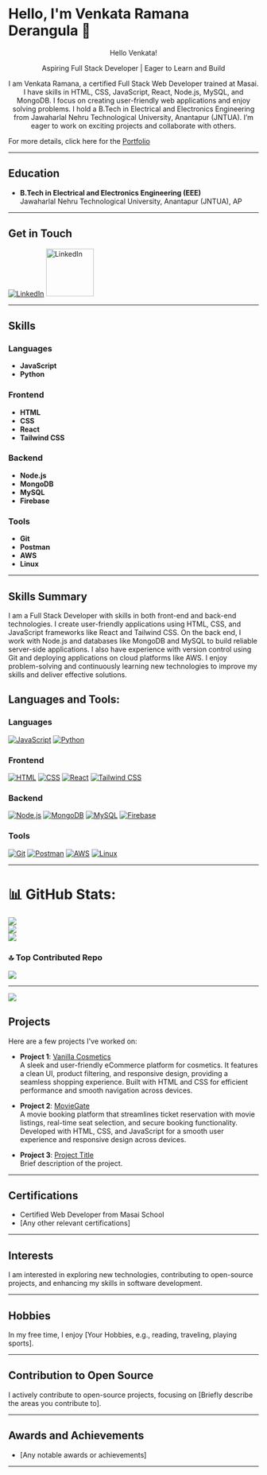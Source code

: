 
# Hello, I'm Venkata Ramana Derangula 🎉

<p align="center">Hello Venkata!</p>

<p align="center">
    Aspiring Full Stack Developer | Eager to Learn and Build
</p>

<p align="center">
    I am Venkata Ramana, a certified Full Stack Web Developer trained at Masai. I have skills in HTML, CSS, JavaScript, React, Node.js, MySQL, and MongoDB. I focus on creating user-friendly web applications and enjoy solving problems. I hold a B.Tech in Electrical and Electronics Engineering from Jawaharlal Nehru Technological University, Anantapur (JNTUA). I’m eager to work on exciting projects and collaborate with others.
</p>

For more details, click here for the [Portfolio](https://venkataramanaderangula.netlify.app/)

---

## Education

- **B.Tech in Electrical and Electronics Engineering (EEE)**  
  Jawaharlal Nehru Technological University, Anantapur (JNTUA), AP

---

## Get in Touch

[![LinkedIn](https://raw.githubusercontent.com/SiratoonNahar/SiratoonNahar/refs/heads/master/icons8-linkedin.svg)](https://www.linkedin.com/in/suryosikha-hati-9a8914229/)  [<img src="https://raw.githubusercontent.com/VenkataRamanaDerangula/DERANGULA/main/images/Skills/email.png" alt="LinkedIn" width="96" height="96"/>](#)


---

## Skills

### Languages
- **JavaScript**  
- **Python**  

### Frontend
- **HTML**  
- **CSS**  
- **React**  
- **Tailwind CSS**  

### Backend
- **Node.js**  
- **MongoDB**  
- **MySQL**  
- **Firebase**  

### Tools
- **Git**  
- **Postman**  
- **AWS**  
- **Linux**  

---

## Skills Summary

I am a Full Stack Developer with skills in both front-end and back-end technologies. I create user-friendly applications using HTML, CSS, and JavaScript frameworks like React and Tailwind CSS. On the back end, I work with Node.js and databases like MongoDB and MySQL to build reliable server-side applications. I also have experience with version control using Git and deploying applications on cloud platforms like AWS. I enjoy problem-solving and continuously learning new technologies to improve my skills and deliver effective solutions.
## **Languages and Tools:**

### Languages
[![JavaScript](https://github.com/VenkataRamanaDerangula/DERANGULA/blob/main/images/Skills/javascript.svg)](https://developer.mozilla.org/en-US/docs/Web/JavaScript) [![Python](https://upload.wikimedia.org/wikipedia/commons/c/c3/Python-logo-notext.svg)](https://www.python.org)

### Frontend
[![HTML](https://github.com/VenkataRamanaDerangula/DERANGULA/blob/main/images/Skills/html.svg)](https://html.com) [![CSS](https://github.com/VenkataRamanaDerangula/DERANGULA/blob/main/images/Skills/css.svg)](https://css-tricks.com) [![React](https://github.com/VenkataRamanaDerangula/DERANGULA/blob/main/images/Skills/react.svg)](https://reactjs.org) [![Tailwind CSS](https://github.com/VenkataRamanaDerangula/DERANGULA/blob/main/images/Skills/tailwind.svg)](https://tailwindcss.com)

### Backend
[![Node.js](https://github.com/VenkataRamanaDerangula/DERANGULA/blob/main/images/Skills/nodejs.svg)](https://nodejs.org) [![MongoDB](https://github.com/VenkataRamanaDerangula/DERANGULA/blob/main/images/Skills/mongodb.svg)](https://www.mongodb.com) [![MySQL](https://github.com/VenkataRamanaDerangula/DERANGULA/blob/main/images/Skills/mysql.svg)](https://www.mysql.com) [![Firebase](https://github.com/VenkataRamanaDerangula/DERANGULA/blob/main/images/Skills/firebase.svg)](https://firebase.google.com)

### Tools
[![Git](https://github.com/VenkataRamanaDerangula/DERANGULA/blob/main/images/Skills/git.svg)](https://git-scm.com) [![Postman](https://github.com/VenkataRamanaDerangula/DERANGULA/blob/main/images/Skills/postman.svg)](https://www.postman.com) [![AWS](https://upload.wikimedia.org/wikipedia/commons/9/93/Amazon_Web_Services_Logo.svg)](https://aws.amazon.com) [![Linux](https://github.com/VenkataRamanaDerangula/DERANGULA/blob/main/images/Skills/linux.svg)](https://www.linux.org)


---



# 📊 GitHub Stats:
![](https://github-readme-stats.vercel.app/api?username=VenkataRamanaDerangula&theme=default&hide_border=true&include_all_commits=true&count_private=true)<br/>
![](https://github-readme-streak-stats.herokuapp.com/?user=VenkataRamanaDerangula&theme=default&hide_border=true)<br/>
![](https://github-readme-stats.vercel.app/api/top-langs/?username=VenkataRamanaDerangula&theme=default&hide_border=true&include_all_commits=true&count_private=true&layout=compact)

### 🔝 Top Contributed Repo
![](https://github-contributor-stats.vercel.app/api?username=VenkataRamanaDerangula&limit=5&theme=dark&combine_all_yearly_contributions=true)

---
[![](https://visitcount.itsvg.in/api?id=VenkataRamanaDerangula&icon=0&color=0)](https://visitcount.itsvg.in)

<!-- Proudly created with GPRM ( https://gprm.itsvg.in ) -->
## Projects

Here are a few projects I've worked on:

- **Project 1**: [Vanilla Cosmetics](https://vanilla-cosmetics.netlify.app/)  
  A sleek and user-friendly eCommerce platform for cosmetics. It features a clean UI, product filtering, and responsive design, providing a seamless shopping experience. Built with HTML and CSS for efficient performance and smooth navigation across devices.

- **Project 2**: [MovieGate](https://66d56ac1eab8d3bc631a18c5--famous-semifreddo-ecf23a.netlify.app/)  
  A movie booking platform that streamlines ticket reservation with movie listings, real-time seat selection, and secure booking functionality. Developed with HTML, CSS, and JavaScript for a smooth user experience and responsive design across devices.

- **Project 3**: [Project Title](#)  
  Brief description of the project.



---


## Certifications

- Certified Web Developer from Masai School
- [Any other relevant certifications]

---

## Interests

I am interested in exploring new technologies, contributing to open-source projects, and enhancing my skills in software development.

---

## Hobbies

In my free time, I enjoy [Your Hobbies, e.g., reading, traveling, playing sports].

---

## Contribution to Open Source

I actively contribute to open-source projects, focusing on [Briefly describe the areas you contribute to].

---

## Awards and Achievements

- [Any notable awards or achievements]

---

